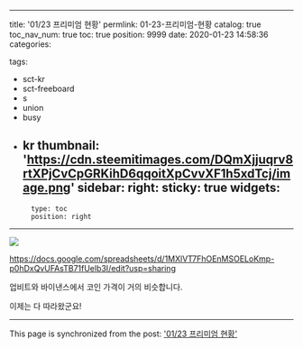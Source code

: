 
---
title: '01/23 프리미엄 현황'
permlink: 01-23-프리미엄-현황
catalog: true
toc_nav_num: true
toc: true
position: 9999
date: 2020-01-23 14:58:36
categories:

tags:
- sct-kr
- sct-freeboard
- s
- union
- busy
- kr
thumbnail: 'https://cdn.steemitimages.com/DQmXjjuqrv8rtXPjCvCpGRKihD6qqoitXpCvvXF1h5xdTcj/image.png'
sidebar:
    right:
        sticky: true
widgets:
    -
        type: toc
        position: right
---


![](https://cdn.steemitimages.com/DQmXjjuqrv8rtXPjCvCpGRKihD6qqoitXpCvvXF1h5xdTcj/image.png)

https://docs.google.com/spreadsheets/d/1MXlVT7FhOEnMSOELoKmp-p0hDxQvUFAsTB71fUelb3I/edit?usp=sharing

업비트와 바이낸스에서 코인 가격이 거의 비슷합니다.

이제는 다 따라왔군요!

- - -

This page is synchronized from the post: ['01/23 프리미엄 현황'](https://steempeak.com/@jacobyu/01-23)
